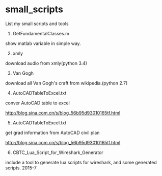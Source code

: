 # small_scripts
List my small scripts and tools

1. GetFundamentalClasses.m 
  
  show matlab variable in simple way.

2. xmly

  download audio from xmly(python 3.4)
  
3. Van Gogh

  download all Van Gogh's craft from wikipedia.(python 2.7)
  
4. AutoCADTableToExcel.txt
 
  conver AutoCAD table to excel 

  http://blog.sina.com.cn/s/blog_56b95d93010165tf.html
  
5. AutoCADTableToExcel.txt 
  
  get grad information from AutoCAD civil plan

  http://blog.sina.com.cn/s/blog_56b95d93010165tf.html

6. CBTC_Lua_Script_for_Wireshark_Generator

  include a tool to generate lua scripts for wireshark, and some generated scripts. 2015-7



